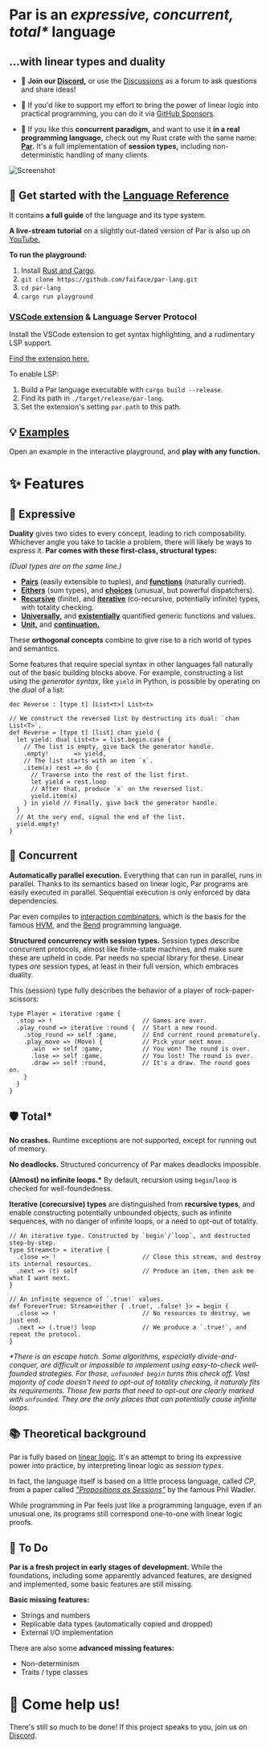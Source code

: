 # **Par** is an _expressive, concurrent, total*_ language
## ...with linear types and duality

- 💬 **Join our [Discord](https://discord.gg/8KsypefW99),** or use the
  [Discussions](https://github.com/faiface/par-lang/discussions) as a forum to ask questions and share ideas!

- 🫶 If you'd like to support my effort to bring the power of linear logic into practical programming, you can do
  it via [GitHub Sponsors](https://github.com/sponsors/faiface).

- 🦀 If you like this **concurrent paradigm,** and want to use it **in a real programming language,** check out
  my Rust crate with the same name: **[Par](https://github.com/faiface/par).** It's a full implementation
  of **session types,** including non-deterministic handling of many clients.

![Screenshot](screenshots/rock_paper_scissors.png)

## 🚀 Get started with the [Language Reference](https://faiface.github.io/par-lang/introduction.html)

It contains **a full guide** of the language and its type system.

**A live-stream tutorial** on a slightly out-dated version of Par is also up on [YouTube.](https://youtu.be/UX-p1bq-hkU?si=cHD4bzFIHjAiGg81)

**To run the playground:**

1. Install [Rust and Cargo](https://rustup.rs).
2. `git clone https://github.com/faiface/par-lang.git`
3. `cd par-lang`
4. `cargo run playground`

### [VSCode extension](https://marketplace.visualstudio.com/items/?itemName=par-lang.par-vscode) & Language Server Protocol

Install the VSCode extension to get syntax highlighting, and a rudimentary LSP support.

[Find the extension here.](https://marketplace.visualstudio.com/items/?itemName=par-lang.par-vscode)

To enable LSP:

1. Build a Par language executable with `cargo build --release`.
2. Find its path in `./target/release/par-lang`.
3. Set the extension's setting `par.path` to this path.

## 💡 [Examples](examples/)

Open an example in the interactive playground, and **play with any function.**

# ✨ Features

## 🧩 Expressive

**Duality** gives two sides to every concept, leading to rich composability. Whichever angle you take to
tackle a problem, there will likely be ways to express it.
**Par comes with these first-class, structural types:**

_(Dual types are on the same line.)_

- [**Pairs**](https://faiface.github.io/par-lang/types.html#pair-types) (easily extensible to tuples), and [**functions**](https://faiface.github.io/par-lang/types.html#function-types) (naturally curried).
- [**Eithers**](https://faiface.github.io/par-lang/types.html#either-types) (sum types), and [**choices**](https://faiface.github.io/par-lang/types.html#choice-types) (unusual, but powerful dispatchers).
- [**Recursive**](https://faiface.github.io/par-lang/types.html#recursive-types) (finite), and [**iterative**](https://faiface.github.io/par-lang/types.html#iterative-types) (co-recursive, potentially infinite) types, with totality checking.
- [**Universally,**](https://faiface.github.io/par-lang/types.html#universal-types) and [**existentially**](https://faiface.github.io/par-lang/types.html#existential-types) quantified generic functions and values.
- [**Unit,**](https://faiface.github.io/par-lang/types.html#the-unit-type) and [**continuation.**](https://faiface.github.io/par-lang/types.html#the-bottom-type)

These **orthogonal concepts** combine to give rise to a rich world of types and semantics.

Some features that require special syntax in other languages fall naturally out of the basic building
blocks above. For example, constructing a list using the _generator syntax_, like `yield` in Python,
is possible by operating on the _dual_ of a list:

```
dec Reverse : [type t] [List<t>] List<t>

// We construct the reversed list by destructing its dual: `chan List<T>`.
def Reverse = [type t] [list] chan yield {
  let yield: dual List<t> = list.begin.case {
    // The list is empty, give back the generator handle.
    .empty!       => yield,
    // The list starts with an item `x`.
    .item(x) rest => do {
      // Traverse into the rest of the list first.            
      let yield = rest.loop
      // After that, produce `x` on the reversed list.          
      yield.item(x)                  
    } in yield // Finally, give back the generator handle.
  }
  // At the very end, signal the end of the list.
  yield.empty!                       
}
```

## 🔗 Concurrent

**Automatically parallel execution.** Everything that can run in parallel, runs in parallel. Thanks to its
semantics based on linear logic, Par programs are easily executed in parallel. Sequential execution is only
enforced by data dependencies.

Par even compiles to [interaction combinators](https://core.ac.uk/download/pdf/81113716.pdf), which is the
basis for the famous [HVM](https://github.com/HigherOrderCO/HVM), and the
[Bend](https://github.com/HigherOrderCO/Bend) programming language.

**Structured concurrency with session types.** Session types describe concurrent protocols, almost like
finite-state machines, and make sure these are upheld in code. Par needs no special library for these.
Linear types _are_ session types, at least in their full version, which embraces duality.

This (session) type fully describes the behavior of a player of rock-paper-scissors:

```
type Player = iterative :game {
  .stop => !                         // Games are over.
  .play_round => iterative :round {  // Start a new round.
    .stop_round => self :game,       // End current round prematurely.
    .play_move => (Move) {           // Pick your next move.
      .win  => self :game,           // You won! The round is over.
      .lose => self :game,           // You lost! The round is over.
      .draw => self :round,          // It's a draw. The round goes on.
    }
  }
}
```

## 🛡️ Total*

**No crashes.** Runtime exceptions are not supported, except for running out of memory.

**No deadlocks.** Structured concurrency of Par makes deadlocks impossible.

**(Almost) no infinite loops.\*** By default, recursion using `begin`/`loop` is checked for well-foundedness.

**Iterative (corecursive) types** are distinguished from **recursive types**, and enable constructing
potentially unbounded objects, such as infinite sequences, with no danger of infinite loops, or a need
to opt-out of totality.

```
// An iterative type. Constructed by `begin`/`loop`, and destructed step-by-step.
type Stream<t> = iterative {
  .close => !                        // Close this stream, and destroy its internal resources.
  .next => (t) self                  // Produce an item, then ask me what I want next.
}

// An infinite sequence of `.true!` values.
def ForeverTrue: Stream<either { .true!, .false! }> = begin {
  .close => !                        // No resources to destroy, we just end.
  .next => (.true!) loop             // We produce a `.true!`, and repeat the protocol.
}
```

_\*There is an escape hatch. Some algorithms, especially divide-and-conquer, are difficult or impossible
to implement using easy-to-check well-founded strategies. For those, `unfounded begin` turns this check
off. Vast majority of code doesn't need to opt-out of totality checking, it naturaly fits its requirements.
Those few parts that need to opt-out are clearly marked with `unfounded`. They are the only places
that can potentially cause infinite loops._

## 📚 Theoretical background

Par is fully based on [linear logic](https://plato.stanford.edu/entries/logic-linear/). It's an attempt to
bring its expressive power into practice, by interpreting linear logic as _session types_.

In fact, the language itself is based on a little process language, called _CP_, from a paper called
[_"Propositions as Sessions"_](https://www.pure.ed.ac.uk/ws/portalfiles/portal/18383989/Wadler_2012_Propositions_as_Sessions.pdf)
by the famous Phil Wadler.

While programming in Par feels just like a programming language, even if an unusual one, its programs
still correspond one-to-one with linear logic proofs.

## 📝 To Do

**Par is a fresh project in early stages of development.** While the foundations, including some apparently
advanced features, are designed and implemented, some basic features are still missing.

**Basic missing features:**

- Strings and numbers
- Replicable data types (automatically copied and dropped)
- External I/O implementation

There are also some **advanced missing features:**

- Non-determinism
- Traits / type classes

# 🤝 Come help us!

There's still so much to be done! If this project speaks to you, join us on
[Discord](https://discord.gg/8KsypefW99).
